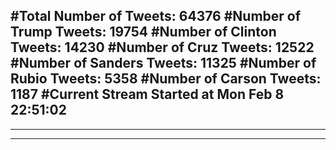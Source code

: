 #Total Number of Tweets: 64376 
#Number of Trump Tweets: 19754
#Number of Clinton Tweets: 14230
#Number of Cruz Tweets: 12522
#Number of Sanders Tweets: 11325
#Number of Rubio Tweets: 5358
#Number of Carson Tweets: 1187
#Current Stream Started at Mon Feb  8 22:51:02
---
---
---
